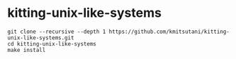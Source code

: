 # kitting-unix-like-systems

```shell
git clone --recursive --depth 1 https://github.com/kmitsutani/kitting-unix-like-systems.git
cd kitting-unix-like-systems
make install
```
